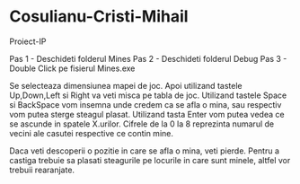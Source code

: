 # Cosulianu-Cristi-Mihail
Proiect-IP


Pas 1 - Deschideti folderul Mines
Pas 2 - Deschideti folderul Debug
Pas 3 - Double Click pe fisierul Mines.exe

Se selecteaza dimensiunea mapei de joc.
Apoi utilizand tastele Up,Down,Left si Right va veti misca pe tabla de joc.
Utilizand tastele Space si BackSpace vom insemna unde credem ca se afla o mina, sau respectiv vom putea sterge steagul plasat.
Utilizand tasta Enter vom putea vedea ce se ascunde in spatele X.urilor.
Cifrele de la 0 la 8 reprezinta numarul de vecini ale casutei respective ce contin mine.

Daca veti descoperii o pozitie in care se afla o mina, veti pierde.
Pentru a castiga trebuie sa plasati steagurile pe locurile in care sunt minele, altfel vor trebuii rearanjate.
